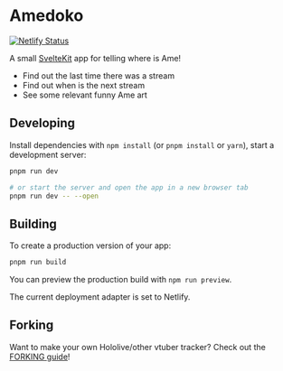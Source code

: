 # Amedoko

[![Netlify Status](https://api.netlify.com/api/v1/badges/6405f063-f91a-447a-8099-72c451ba8aa7/deploy-status)](https://app.netlify.com/sites/startling-hummingbird-1106cf/deploys)

A small [SvelteKit](https://kit.svelte.dev) app for telling where is Ame!

- Find out the last time there was a stream
- Find out when is the next stream
- See some relevant funny Ame art

## Developing

Install dependencies with `npm install` (or `pnpm install` or `yarn`), start a development server:

```bash
pnpm run dev

# or start the server and open the app in a new browser tab
pnpm run dev -- --open
```

## Building

To create a production version of your app:

```bash
pnpm run build
```

You can preview the production build with `npm run preview`.

The current deployment adapter is set to Netlify.

## Forking

Want to make your own Hololive/other vtuber tracker? Check out the [FORKING guide](FORKING.md)!
